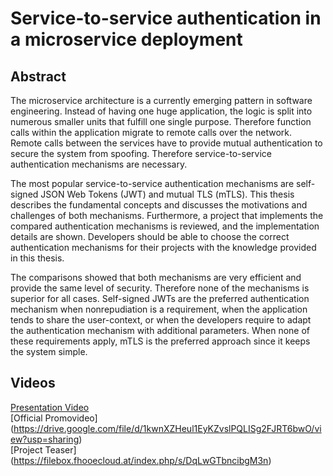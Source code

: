# Service-to-service authentication in a microservice deployment 

## Abstract
The microservice architecture is a currently emerging pattern in software engineering.
Instead of having one huge application, the logic is split into numerous smaller units that fulfill one single purpose.
Therefore function calls within the application migrate to remote calls over the network.
Remote calls between the services have to provide mutual authentication to secure the system from spoofing.
Therefore service-to-service authentication mechanisms are necessary.  

The most popular service-to-service authentication mechanisms are self-signed JSON Web Tokens (JWT) and mutual TLS (mTLS).
This thesis describes the fundamental concepts and discusses the motivations and challenges of both mechanisms.
Furthermore, a project that implements the compared authentication mechanisms is reviewed, and the implementation details are shown.
Developers should be able to choose the correct authentication mechanisms for their projects with the knowledge provided in this thesis.  

The comparisons showed that both mechanisms are very efficient and provide the same level of security.
Therefore none of the mechanisms is superior for all cases.
Self-signed JWTs are the preferred authentication mechanism when nonrepudiation is a requirement, when the application tends to share the user-context, or when the developers require to adapt the authentication mechanism with additional parameters.
When none of these requirements apply, mTLS is the preferred approach since it keeps the system simple.

## Videos
[Presentation Video](https://filebox.fhooecloud.at/index.php/s/dd2rB84fWPjYeJ9)  
[Official Promovideo] (https://drive.google.com/file/d/1kwnXZHeul1EyKZvslPQLISg2FJRT6bwO/view?usp=sharing)  
[Project Teaser] (https://filebox.fhooecloud.at/index.php/s/DqLwGTbncibgM3n)  
